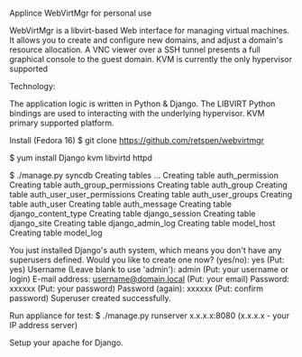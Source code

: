 Applince WebVirtMgr for personal use

WebVirtMgr is a libvirt-based Web interface for managing virtual machines. It allows you to create and configure new domains, and adjust a domain's resource allocation. A VNC viewer over a SSH tunnel presents a full graphical console to the guest domain. KVM is currently the only hypervisor supported

Technology:

The application logic is written in Python & Django. The LIBVIRT Python bindings 
are used to interacting with the underlying hypervisor. KVM primary supported platform.

Install (Fedora 16)
$ git clone https://github.com/retspen/webvirtmgr

$ yum install Django kvm libvirtd httpd

$ ./manage.py syncdb
Creating tables ...
Creating table auth_permission
Creating table auth_group_permissions
Creating table auth_group
Creating table auth_user_user_permissions
Creating table auth_user_groups
Creating table auth_user
Creating table auth_message
Creating table django_content_type
Creating table django_session
Creating table django_site
Creating table django_admin_log
Creating table model_host
Creating table model_log

You just installed Django's auth system, which means you don't have any superusers defined.
Would you like to create one now? (yes/no): yes (Put: yes)
Username (Leave blank to use 'admin'): admin (Put: your username or login)
E-mail address: username@domain.local (Put: your email)
Password: xxxxxx (Put: your password)
Password (again): xxxxxx (Put: confirm password)
Superuser created successfully.

Run appliance for test:
$ ./manage.py runserver x.x.x.x:8080 (x.x.x.x - your IP address server)

Setup your apache for Django.
